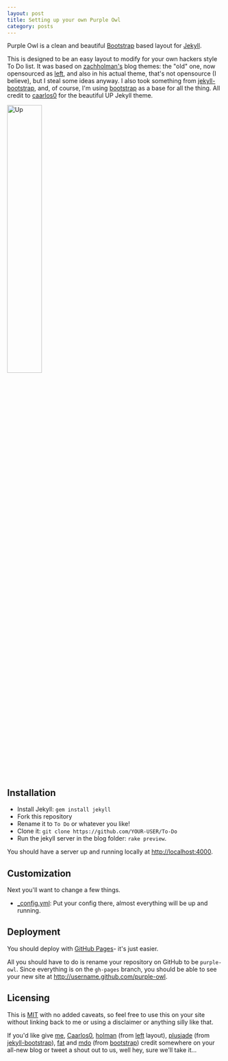 ```yaml
---
layout: post
title: Setting up your own Purple Owl
category: posts
---
```


Purple Owl is a clean and beautiful [Bootstrap](http://getbootstrap.com) based layout
for [Jekyll](https://github.com/mojombo/jekyll).

This is designed to be an easy layout to modify for your own hackers style To Do list. It was
based on [zachholman's](http://zachholman.com/) blog themes: the "old" one, now
opensourced as [left](http://github.com/holman/left), and also in his actual
theme, that's not opensource (I believe), but I steal some ideas anyway. I also
took something from [jekyll-bootstrap](https://github.com/plusjade/jekyll-bootstrap),
and, of course, I'm using [bootstrap](https://github.com/twitter/bootstrap) as
a base for all the thing. 
All credit to [caarlos0](http://github.com/caarlos0) for the beautiful UP Jekyll theme.

<img src="http://i.imgur.com/4bKG5.png" class="post" alt="Up" width="40%" heigth="40%" />

## Installation

- Install Jekyll: `gem install jekyll`
- Fork this repository
- Rename it to `To Do` or whatever you like!
- Clone it: `git clone https://github.com/YOUR-USER/To-Do`
- Run the jekyll server in the blog folder: `rake preview`.

You should have a server up and running locally at <http://localhost:4000>.

## Customization

Next you'll want to change a few things. 
- [_config.yml](https://github.com/roachhd/purple-owl/blob/master/_config.xml): Put
your config there, almost everything will be up and running.
## Deployment

You should deploy with [GitHub Pages](http://pages.github.com)- it's just
easier.

All you should have to do is rename your repository on GitHub to be
`purple-owl`. Since everything is on the `gh-pages` branch, you
should be able to see your new site at <http://username.github.com/purple-owl>.

## Licensing

This is [MIT](https://github.com/roachhd/purple-owl/blob/master/LICENSE) with no
added caveats, so feel free to use this on your site without linking back to
me or using a disclaimer or anything silly like that.

If you'd like give [me](http://github.com/roachhd), 
[Caarlos0](http://github.com/caarlos0),
[holman](http://github.com/holman)
(from [left](http://github.com/holman/left) layout),
[plusjade](https://github.com/plusjade)
(from [jekyll-bootstrap](https://github.com/plusjade/jekyll-bootstrap)),
[fat](https://github.com/fat) and [mdo](https://github.com/mdo) (from
[bootstrap](https://github.com/twitter/bootstrap)) credit somewhere on your
all-new blog or tweet a shout out to us, well hey, sure we'll take it...
